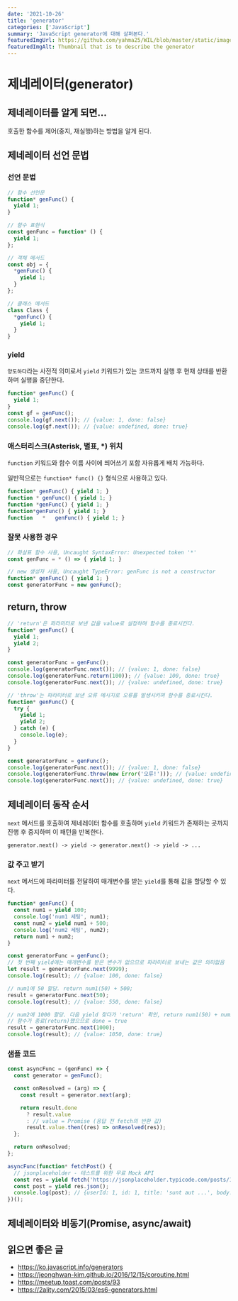 ```yaml
---
date: '2021-10-26'
title: 'generator'
categories: ['JavaScript']
summary: 'JavaScript generator에 대해 살펴본다.'
featuredImgUrl: https://github.com/yahma25/WIL/blob/master/static/images/javascript/js_generator.png?raw=true
featuredImgAlt: Thumbnail that is to describe the generator
---
```


# 제네레이터(generator)

## 제네레이터를 알게 되면...

호출한 함수를 제어(중지, 재실행)하는 방법을 알게 된다.

## 제네레이터 선언 문법

### 선언 문법

```js
// 함수 선언문
function* genFunc() {
  yield 1;
}

// 함수 표현식
const genFunc = function* () {
  yield 1;
};

// 객체 메서드
const obj = {
  *genFunc() {
    yield 1;
  }
};

// 클래스 메서드
class Class {
  *genFunc() {
    yield 1;
  }
}
```

### yield

`양도하다`라는 사전적 의미로서 `yield` 키워드가 있는 코드까지 실행 후 현재 상태를 반환하며 실행을 중단한다.

```js
function* genFunc() {
  yield 1;
}
const gf = genFunc();
console.log(gf.next()); // {value: 1, done: false}
console.log(gf.next()); // {value: undefined, done: true}
```

### 애스터리스크(Asterisk, 별표, *) 위치

`function` 키워드와 함수 이름 사이에 띄어쓰기 포함 자유롭게 배치 가능하다.

일반적으로는 `function* func() {}` 형식으로 사용하고 있다.

```js
function* genFunc() { yield 1; }
function * genFunc() { yield 1; }
function *genFunc() { yield 1; }
function*genFunc() { yield 1; }
function   *   genFunc() { yield 1; }
```

### 잘못 사용한 경우

```js
// 화살표 함수 사용, Uncaught SyntaxError: Unexpected token '*'
const genFunc = * () => { yield 1; }
```
```js
// new 생성자 사용, Uncaught TypeError: genFunc is not a constructor
function* genFunc() { yield 1; }
const generatorFunc = new genFunc();
```

## return, throw

```js
// 'return'은 파라미터로 보낸 값을 value로 설정하며 함수를 종료시킨다.
function* genFunc() {
  yield 1;
  yield 2;
}

const generatorFunc = genFunc();
console.log(generatorFunc.next()); // {value: 1, done: false}
console.log(generatorFunc.return(100)); // {value: 100, done: true}
console.log(generatorFunc.next()); // {value: undefined, done: true}
```

```js
// 'throw'는 파라미터로 보낸 오류 메시지로 오류를 발생시키며 함수를 종료시킨다.
function* genFunc() {
  try {
    yield 1;
    yield 2;
  } catch (e) {
    console.log(e);
  }
}

const generatorFunc = genFunc();
console.log(generatorFunc.next()); // {value: 1, done: false}
console.log(generatorFunc.throw(new Error('오류!'))); // {value: undefined, done: true}
console.log(generatorFunc.next()); // {value: undefined, done: true}
```

## 제네레이터 동작 순서

`next` 메서드를 호출하여 제네레이터 함수를 호출하며 `yield` 키워드가 존재하는 곳까지 진행 후 중지하며 이 패턴을 반복한다.

`generator.next() -> yield -> generator.next() -> yield -> ...`

### 값 주고 받기

`next` 메서드에 파라미터를 전달하여 매개변수를 받는 `yield`를 통해 값을 할당할 수 있다.

```js
function* genFunc() {
  const num1 = yield 100;
  console.log('num1 세팅', num1);
  const num2 = yield num1 + 500;
  console.log('num2 세팅', num2);
  return num1 + num2;
}

const generatorFunc = genFunc();
// 첫 번째 yield에는 매개변수를 받은 변수가 없으므로 파라미터로 보내는 값은 의미없음
let result = generatorFunc.next(9999);
console.log(result); // {value: 100, done: false}

// num1에 50 할당. return num1(50) + 500;
result = generatorFunc.next(50);
console.log(result); // {value: 550, done: false}

// num2에 1000 할당. 다음 yield 찾다가 'return' 확인, return num1(50) + num2(1000)
// 함수가 종료(return)했으므로 done = true
result = generatorFunc.next(1000);
console.log(result); // {value: 1050, done: true}
```

### 샘플 코드

```js
const asyncFunc = (genFunc) => {
  const generator = genFunc();

  const onResolved = (arg) => {
    const result = generator.next(arg);

    return result.done
      ? result.value
      : // value = Promise (응답 전 fetch의 반환 값)
      result.value.then((res) => onResolved(res));
  };

  return onResolved;
};

asyncFunc(function* fetchPost() {
  // jsonplaceholder - 테스트를 위한 무료 Mock API
  const res = yield fetch('https://jsonplaceholder.typicode.com/posts/1');
  const post = yield res.json();
  console.log(post); // {userId: 1, id: 1, title: 'sunt aut ...', body: ...}
})();
```

## 제네레이터와 비동기(Promise, async/await)

## 읽으면 좋은 글

* https://ko.javascript.info/generators
* https://jeonghwan-kim.github.io/2016/12/15/coroutine.html
* https://meetup.toast.com/posts/93
* https://2ality.com/2015/03/es6-generators.html